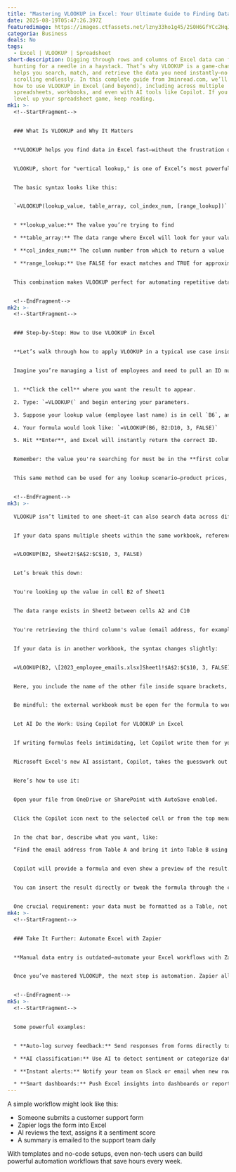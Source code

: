 ```yaml
---
title: "Mastering VLOOKUP in Excel: Your Ultimate Guide to Finding Data Like a Pro"
date: 2025-08-19T05:47:26.397Z
featuredimage: https://images.ctfassets.net/lzny33ho1g45/2S0H6GfYCc2HqJb0tQIvPQ/f188f5eb70a93984e9b42153d257e622/excel_hero.jpg?fm=avif&q=31&fit=thumb&w=1520&h=760
categoria: Business
deals: No
tags:
  - Excel | VLOOKUP | Spreadsheet
short-description: Digging through rows and columns of Excel data can feel like
  hunting for a needle in a haystack. That’s why VLOOKUP is a game-changer. It
  helps you search, match, and retrieve the data you need instantly—no more
  scrolling endlessly. In this complete guide from 3minread.com, we’ll teach you
  how to use VLOOKUP in Excel (and beyond), including across multiple
  spreadsheets, workbooks, and even with AI tools like Copilot. If you want to
  level up your spreadsheet game, keep reading.
mk1: >-
  <!--StartFragment-->


  ### What Is VLOOKUP and Why It Matters


  **VLOOKUP helps you find data in Excel fast—without the frustration of manual searches.**


  VLOOKUP, short for "vertical lookup," is one of Excel’s most powerful and frequently used functions. It allows users to search a specific value in the first column of a data range and return a value in the same row from another column. Sounds simple, but this tool can be life-changing when you're working with large datasets, especially for things like employee records, product SKUs, inventory logs, or customer databases.


  The basic syntax looks like this:


  `=VLOOKUP(lookup_value, table_array, col_index_num, [range_lookup])`


  * **lookup_value:** The value you’re trying to find

  * **table_array:** The data range where Excel will look for your value

  * **col_index_num:** The column number from which to return a value

  * **range_lookup:** Use FALSE for exact matches and TRUE for approximate ones


  This combination makes VLOOKUP perfect for automating repetitive data retrieval tasks, reducing errors, and saving hours of manual work.


  <!--EndFragment-->
mk2: >-
  <!--StartFragment-->


  ### Step-by-Step: How to Use VLOOKUP in Excel


  **Let’s walk through how to apply VLOOKUP in a typical use case inside Excel.**


  Imagine you’re managing a list of employees and need to pull an ID number using a last name. Here’s how to do it using VLOOKUP:


  1. **Click the cell** where you want the result to appear.

  2. Type: `=VLOOKUP(` and begin entering your parameters.

  3. Suppose your lookup value (employee last name) is in cell `B6`, and your data range is from `B2:D10`, where column D contains the ID numbers.

  4. Your formula would look like: `=VLOOKUP(B6, B2:D10, 3, FALSE)`

  5. Hit **Enter**, and Excel will instantly return the correct ID.


  Remember: the value you're searching for must be in the **first column** of your range. If not, you'll need to reorganize or copy the data accordingly. Excel will not return accurate results if this rule isn't followed.


  This same method can be used for any lookup scenario—product prices, contact information, order numbers—you name it.


  <!--EndFragment-->
mk3: >-
  
  VLOOKUP isn’t limited to one sheet—it can also search data across different tabs or files.


  If your data spans multiple sheets within the same workbook, referencing other sheets is simple. Just add the sheet name in front of the range, like this:


  =VLOOKUP(B2, Sheet2!$A$2:$C$10, 3, FALSE)


  Let’s break this down:


  You're looking up the value in cell B2 of Sheet1


  The data range exists in Sheet2 between cells A2 and C10


  You're retrieving the third column's value (email address, for example)


  If your data is in another workbook, the syntax changes slightly:


  =VLOOKUP(B2, \[2023_employee_emails.xlsx]Sheet1!$A$2:$C$10, 3, FALSE)


  Here, you include the name of the other file inside square brackets, followed by the sheet name and cell range. This allows Excel to reach beyond a single file and still pull accurate information from a shared resource—perfect for collaborative or cross-departmental projects.


  Be mindful: the external workbook must be open for the formula to work consistently. Otherwise, Excel might show a reference error or outdated result.


  Let AI Do the Work: Using Copilot for VLOOKUP in Excel


  If writing formulas feels intimidating, let Copilot write them for you.


  Microsoft Excel's new AI assistant, Copilot, takes the guesswork out of formulas—yes, even VLOOKUP. Available in Microsoft 365 Personal, Family, or Copilot Pro subscriptions, this tool can interpret your instructions and generate a working formula instantly.


  Here’s how to use it:


  Open your file from OneDrive or SharePoint with AutoSave enabled.


  Click the Copilot icon next to the selected cell or from the top menu.


  In the chat bar, describe what you want, like:

  “Find the email address from Table A and bring it into Table B using VLOOKUP.”


  Copilot will provide a formula and even show a preview of the result.


  You can insert the result directly or tweak the formula through the chat.


  One crucial requirement: your data must be formatted as a Table, not just a range. This helps Copilot understand the structure and apply the formula correctly. It’s a great time-saver, especially for beginners or those looking to automate faster.﻿How to Use VLOOKUP Across Spreadsheets and Workbooks
mk4: >-
  <!--StartFragment-->


  ### Take It Further: Automate Excel with Zapier


  **Manual data entry is outdated—automate your Excel workflows with Zapier.**


  Once you’ve mastered VLOOKUP, the next step is automation. Zapier allows you to connect Excel with thousands of other tools—Google Forms, Typeform, Gmail, Salesforce, and more—to eliminate the need for manual copy-pasting or data matching.


  <!--EndFragment-->
mk5: >-
  <!--StartFragment-->


  Some powerful examples:


  * **Auto-log survey feedback:** Send responses from forms directly to Excel.

  * **AI classification:** Use AI to detect sentiment or categorize data as it's entered.

  * **Instant alerts:** Notify your team on Slack or email when new rows meet a certain condition.

  * **Smart dashboards:** Push Excel insights into dashboards or reports in real-time.
---
```

A simple workflow might look like this:

* Someone submits a customer support form
* Zapier logs the form into Excel
* AI reviews the text, assigns it a sentiment score
* A summary is emailed to the support team daily

With templates and no-code setups, even non-tech users can build powerful automation workflows that save hours every week.

<!--EndFragment-->